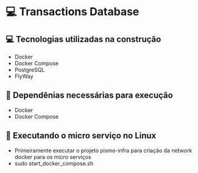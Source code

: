 # 💻 Transactions Database

## 💻 Tecnologias utilizadas na construção

* Docker
* Docker Compose
* PostgreSQL
* FlyWay

## 🚜 Dependênias necessárias para execução

* Docker
* Docker Compose

## 🚀 Executando o micro serviço no Linux

* Primeiramente executar o projeto pismo-infra para criação da network docker para os micro serviços
* sudo start_docker_compose.sh


